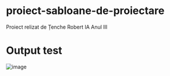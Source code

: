 # proiect-sabloane-de-proiectare
Proiect relizat de Țenche Robert IA Anul III

# Output test
![image](https://user-images.githubusercontent.com/76185318/203782047-16cb0073-52fd-4b35-bfde-05cd16a411ad.png)

